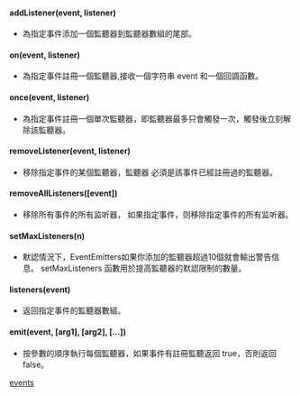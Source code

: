 #### addListener(event, listener)

* 為指定事件添加一個監聽器到監聽器數組的尾部。

#### on(event, listener)

* 為指定事件註冊一個監聽器,接收一個字符串 event 和一個回調函數。

#### once(event, listener)

* 為指定事件註冊一個單次監聽器，即監聽器最多只會觸發一次，觸發後立刻解除該監聽器。

#### removeListener(event, listener)

* 移除指定事件的某個監聽器，監聽器 必須是該事件已經註冊過的監聽器。

#### removeAllListeners([event])

* 移除所有事件的所有监听器， 如果指定事件，则移除指定事件的所有监听器。

#### setMaxListeners(n)

* 默認情況下，EventEmitters如果你添加的監聽器超過10個就會輸出警告信息。 setMaxListeners 函數用於提高監聽器的默認限制的數量。

#### listeners(event)

* 返回指定事件的監聽器數組。

#### emit(event, [arg1], [arg2], [...])

* 按參數的順序執行每個監聽器，如果事件有註冊監聽返回 true，否則返回 false。

[events](http://www.runoob.com/nodejs/nodejs-event.html)
